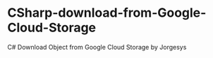 # CSharp-download-from-Google-Cloud-Storage
C# Download Object from Google Cloud Storage by Jorgesys
